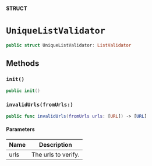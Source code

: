 **STRUCT**

# `UniqueListValidator`

```swift
public struct UniqueListValidator: ListValidator
```

## Methods
### `init()`

```swift
public init()
```

### `invalidUrls(fromUrls:)`

```swift
public func invalidUrls(fromUrls urls: [URL]) -> [URL]
```

#### Parameters

| Name | Description |
| ---- | ----------- |
| urls | The urls to verify. |